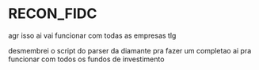 # RECON_FIDC
agr isso ai vai funcionar com todas as empresas tlg

desmembrei o script do parser da diamante pra fazer um completao ai pra funcionar com todos os fundos de investimento 
